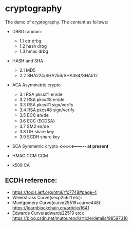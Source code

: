 # cryptography

The demo of cryptography. The content as follows:
* DRBG random:
  * 1.1 ctr drbg
  * 1.2 hash drbg
  * 1.3 hmac drbg
   
* HASH and SHA
  * 2.1 MD5
  * 2.2 SHA224/SHA256/SHA384/SHA512
* ACA Asymmetric crypto
  * 3.1 RSA pkcs#1 en/de
  * 3.2 RSA pkcs#8 en/de
  * 3.3 RSA pkcs#1 sign/verify
  * 3.4 RSA pkcs#8 sign/verify
  * 3.5 ECC en/de
  * 3.6 ECC (ECDSA）
  * 3.7 SM2 en/de 
  * 3.8 DH share key
  * 3.9 ECDH share key
* SCA Symmetric crypto   **<<<<<----- at present**
* HMAC CCM GCM
* x509 CA


## ECDH reference:
* https://tools.ietf.org/html/rfc7748#page-4
* Weierstrass Curve(secp256r1 etc): 
* Montgomery Curve(curve25519+curve448): https://learnblockchain.cn/article/1641
* Edwards Curve(adwards22519 etc): https://blog.csdn.net/mutourend/article/details/98597316